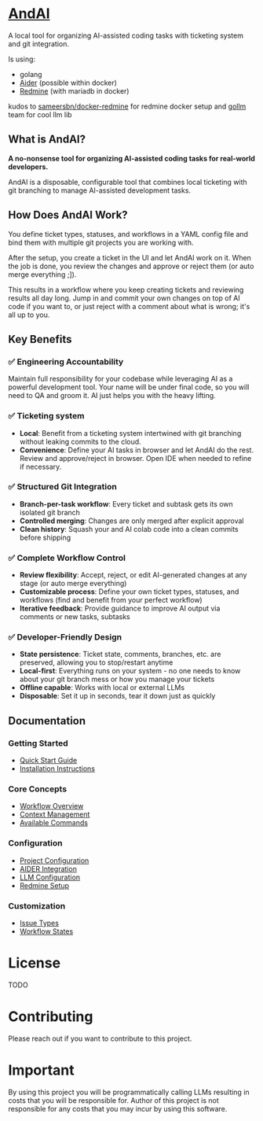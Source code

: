 # [AndAI](https://www.andai.pro)

A local tool for organizing AI-assisted coding tasks with ticketing system and git integration.

Is using:
- golang
- [Aider](https://aider.chat/) (possible within docker)
- [Redmine](https://www.redmine.org/) (with mariadb in docker) 

kudos to [sameersbn/docker-redmine](https://github.com/sameersbn/docker-redmine) for redmine docker setup and [gollm](https://gollm.co/) team for cool llm lib

## What is AndAI?

**A no-nonsense tool for organizing AI-assisted coding tasks for real-world developers.**

AndAI is a disposable, configurable tool that combines local ticketing with git branching to manage AI-assisted development tasks.

## How Does AndAI Work?

You define ticket types, statuses, and workflows in a YAML config file and bind them with multiple git projects you are working with.

After the setup, you create a ticket in the UI and let AndAI work on it. When the job is done, you review the changes and approve or reject them (or auto merge everything ;]).

This results in a workflow where you keep creating tickets and reviewing results all day long. 
Jump in and commit your own changes on top of AI code if you want to, 
or just reject with a comment about what is wrong; it's all up to you.

## Key Benefits

### ✅ Engineering Accountability
Maintain full responsibility for your codebase while leveraging AI as a powerful development tool. Your name will be under final code, so you will need to QA and groom it. AI just helps you with the heavy lifting.

### ✅ Ticketing system
- **Local**: Benefit from a ticketing system intertwined with git branching without leaking commits to the cloud.
- **Convenience**: Define your AI tasks in browser and let AndAI do the rest. Review and approve/reject in browser. Open IDE when needed to refine if necessary.

### ✅ Structured Git Integration
- **Branch-per-task workflow**: Every ticket and subtask gets its own isolated git branch
- **Controlled merging**: Changes are only merged after explicit approval
- **Clean history**: Squash your and AI colab code into a clean commits before shipping

### ✅ Complete Workflow Control
- **Review flexibility**: Accept, reject, or edit AI-generated changes at any stage (or auto merge everything)
- **Customizable process**: Define your own ticket types, statuses, and workflows (find and benefit from your perfect workflow)
- **Iterative feedback**: Provide guidance to improve AI output via comments or new tasks, subtasks

### ✅ Developer-Friendly Design
- **State persistence**: Ticket state, comments, branches, etc. are preserved, allowing you to stop/restart anytime
- **Local-first**: Everything runs on your system - no one needs to know about your git branch mess or how you manage your tickets
- **Offline capable**: Works with local or external LLMs
- **Disposable**: Set it up in seconds, tear it down just as quickly

## Documentation

### Getting Started
- [Quick Start Guide](docs/setup/QUICKSTART.md)
- [Installation Instructions](docs/setup/INSTALLATION.md)

### Core Concepts
- [Workflow Overview](docs/setup/workflow/README.md)
- [Context Management](docs/setup/workflow/CONTEXT.md)
- [Available Commands](docs/setup/workflow/COMMANDS.md)

### Configuration
- [Project Configuration](docs/setup/PROJECTS.md)
- [AIDER Integration](docs/setup/AIDER.md)
- [LLM Configuration](docs/setup/LLM_MODELS.md)
- [Redmine Setup](docs/setup/REDMINE.md)

### Customization
- [Issue Types](docs/setup/workflow/ISSUE_TYPES.md)
- [Workflow States](docs/setup/workflow/STATES.md)

# License
TODO

# Contributing
Please reach out if you want to contribute to this project.

# Important
By using this project you will be programmatically calling LLMs resulting in costs that you will be responsible for.
Author of this project is not responsible for any costs that you may incur by using this software.
